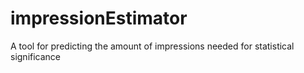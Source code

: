 # impressionEstimator
A tool for predicting the amount of impressions needed for statistical significance

